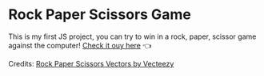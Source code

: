 # Rock Paper Scissors Game
This is my first JS project, you can try to win in a rock, paper, scissor game against the computer!
[Check it ouy here](https://eme-rod.github.io/rockPaperScissors/) :point_left:

Credits:
<a href="https://www.vecteezy.com/free-vector/rock-paper-scissors">Rock Paper Scissors Vectors by Vecteezy</a>
